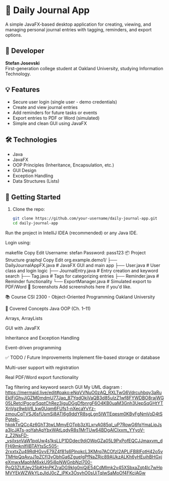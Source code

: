 # 📝 Daily Journal App

A simple JavaFX-based desktop application for creating, viewing, and managing personal journal entries with tagging, reminders, and export options.

## 👤 Developer
**Stefan Josevski**  
First-generation college student at Oakland University, studying Information Technology.

## 💡 Features
- Secure user login (single user - demo credentials)
- Create and view journal entries
- Add reminders for future tasks or events
- Export entries to PDF or Word (simulated)
- Simple and clean GUI using JavaFX

## 🛠️ Technologies
- Java
- JavaFX
- OOP Principles (Inheritance, Encapsulation, etc.)
- GUI Design
- Exception Handling
- Data Structures (Lists)

## 🚀 Getting Started
1. Clone the repo:
   ```bash
   git clone https://github.com/your-username/daily-journal-app.git
   cd daily-journal-app
Run the project in IntelliJ IDEA (recommended) or any Java IDE.

Login using:

makefile
Copy
Edit
Username: stefan
Password: pass123
📦 Project Structure
graphql
Copy
Edit
org.example.demo1/
├── DailyJournalAppFX.java   # JavaFX GUI and main app
├── User.java                # User class and login logic
├── JournalEntry.java        # Entry creation and keyword search
├── Tag.java                 # Tags for categorizing entries
├── Reminder.java            # Reminder functionality
└── ExportManager.java       # Simulated export to PDF/Word
📸 Screenshots
Add screenshots here if you'd like.

📚 Course
CSI 2300 - Object-Oriented Programming
Oakland University

📅 Covered Concepts
Java OOP (Ch. 1–11)

Arrays, ArrayLists

GUI with JavaFX

Inheritance and Exception Handling

Event-driven programming

✅ TODO / Future Improvements
Implement file-based storage or database

Multi-user support with registration

Real PDF/Word export functionality

Tag filtering and keyword search GUI
My UML diagram : https://mermaid.live/edit#pako:eNqVVNuO0zAQ_RXLTwG6Vdrcuhbqy3aRuEkIFiGhvJjGZM0mdmU77Jaq_87YqdOkiVaQB3d85uIzZ1wf8FYWDBO8rajWG05LRetcIPgcgr5qptChRez3iguDGgDfbnrgF6O4KB0uaM3Gnh3UepSqGHtYTXnVgz9wbV6_kw0Uqm6FUfs1-nXecaYvYz-zmouCqTVSJ6sfUsmSi8ATI6g9ddYR8sgLgn5IWTEqesm0KByFgNmVoD4tSPgteb-hkpkTxQCc4z6GhT3twLMmyEOTpb3zXLxrvA085qI_uP7RowG6fqYmaLipJsa3lcJATs-xoYahApYbxWAtLqdyR8s1MrTUw64BDgAlCIxxm_YYyoV-z_Z2NsFD-_vsjIxsnVaW1pqUw4s1ksLLP1DDdec9djOWpGZa05L9PxPofEQCJJmaxvm_dFHj9mknlflIBTAYtsSc505-2rxxtxZu49RdHGvvE79Z4f81s6PlnokcL3KMrq7ACOfzl2APLiFB8lFotH42o5vTMHpQqAvuJ1pZCfI3yObhGa6ZguelgPfNaZRjc89AUkzALKh6yHEujhBHGxjeXmwxMaphM6xkU95j8pNWGnbNzl700-PoQ3ZUfJey25bKHnPKZraDG9kIg0niQjE54CdMlmk2v45XSbxaZqt4lc7wHpMVYEkWZWkYLpJldJ0cZ_iPKx3OsyhO0sUiTqIwSaMoOf4FKcjAGw 




